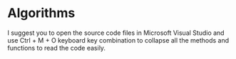 # Algorithms

I suggest you to open the source code files in Microsoft Visual Studio and use Ctrl + M + O keyboard key combination to collapse all the methods and functions to read the code easily.
